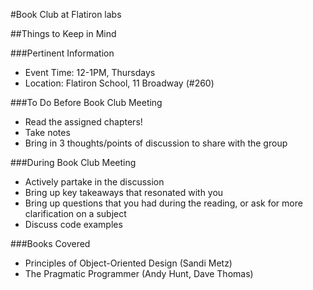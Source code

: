 #Book Club at Flatiron labs

##Things to Keep in Mind

###Pertinent Information
- Event Time: 12-1PM, Thursdays
- Location: Flatiron School, 11 Broadway (#260)

###To Do Before Book Club Meeting
- Read the assigned chapters!
- Take notes
- Bring in 3 thoughts/points of discussion to share with the group

###During Book Club Meeting
- Actively partake in the discussion
- Bring up key takeaways that resonated with you
- Bring up questions that you had during the reading, or ask for more clarification on a subject
- Discuss code examples

###Books Covered
- Principles of Object-Oriented Design (Sandi Metz)
- The Pragmatic Programmer (Andy Hunt, Dave Thomas)
